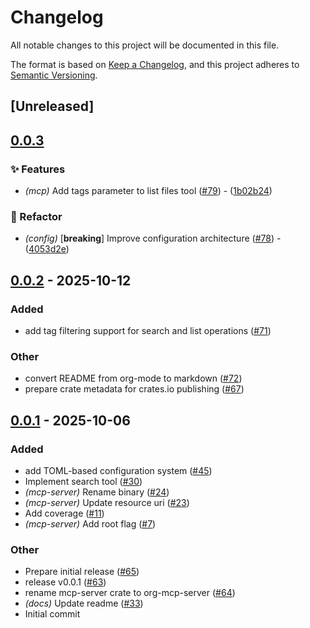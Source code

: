 # Changelog

All notable changes to this project will be documented in this file.

The format is based on [Keep a Changelog](https://keepachangelog.com/en/1.0.0/),
and this project adheres to [Semantic Versioning](https://semver.org/spec/v2.0.0.html).

## [Unreleased]

## [0.0.3](https://github.com/szaffarano/org-mcp-server/compare/org-mcp-server-v0.0.2...org-mcp-server-v0.0.3)

### ✨ Features


- *(mcp)* Add tags parameter to list files tool ([#79](https://github.com/szaffarano/org-mcp-server/pull/79)) - ([1b02b24](https://github.com/szaffarano/org-mcp-server/commit/1b02b243cd9d3f478cd46b682183e098b408c93f))

### 🚜 Refactor


- *(config)* [**breaking**] Improve configuration architecture ([#78](https://github.com/szaffarano/org-mcp-server/pull/78)) - ([4053d2e](https://github.com/szaffarano/org-mcp-server/commit/4053d2e8655125ec712438d021c89c768dd0962b))


## [0.0.2](https://github.com/szaffarano/org-mcp-server/compare/org-mcp-server-v0.0.1...org-mcp-server-v0.0.2) - 2025-10-12

### Added

- add tag filtering support for search and list operations ([#71](https://github.com/szaffarano/org-mcp-server/pull/71))

### Other

- convert README from org-mode to markdown ([#72](https://github.com/szaffarano/org-mcp-server/pull/72))
- prepare crate metadata for crates.io publishing ([#67](https://github.com/szaffarano/org-mcp-server/pull/67))

## [0.0.1](https://github.com/szaffarano/org-mcp-server/releases/tag/org-mcp-server-v0.0.1) - 2025-10-06

### Added

- add TOML-based configuration system ([#45](https://github.com/szaffarano/org-mcp-server/pull/45))
- Implement search tool ([#30](https://github.com/szaffarano/org-mcp-server/pull/30))
- *(mcp-server)* Rename binary ([#24](https://github.com/szaffarano/org-mcp-server/pull/24))
- *(mcp-server)* Update resource uri ([#23](https://github.com/szaffarano/org-mcp-server/pull/23))
- Add coverage ([#11](https://github.com/szaffarano/org-mcp-server/pull/11))
- *(mcp-server)* Add root flag ([#7](https://github.com/szaffarano/org-mcp-server/pull/7))

### Other

- Prepare initial release ([#65](https://github.com/szaffarano/org-mcp-server/pull/65))
- release v0.0.1 ([#63](https://github.com/szaffarano/org-mcp-server/pull/63))
- rename mcp-server crate to org-mcp-server ([#64](https://github.com/szaffarano/org-mcp-server/pull/64))
- *(docs)* Update readme ([#33](https://github.com/szaffarano/org-mcp-server/pull/33))
- Initial commit
